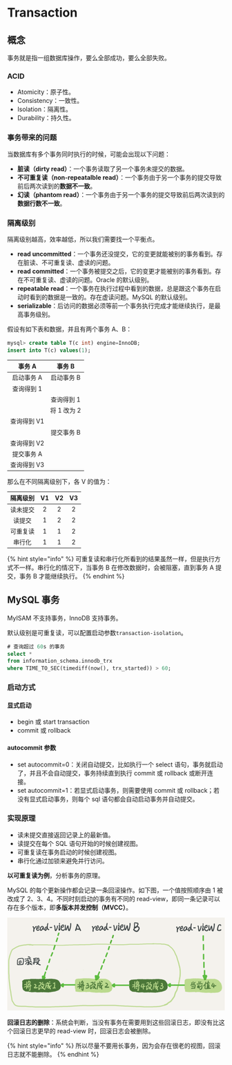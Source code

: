# Transaction

## 概念

事务就是指一组数据库操作，要么全部成功，要么全部失败。

### ACID

* Atomicity：原子性。
* Consistency：一致性。
* Isolation：隔离性。
* Durability：持久性。

### 事务带来的问题

当数据库有多个事务同时执行的时候，可能会出现以下问题：

* **脏读（dirty read）**：一个事务读取了另一个事务未提交的数据。
* **不可重复读（non-repeatalble read）**：一个事务由于另一个事务的提交导致前后两次读到的**数据不一致**。
* **幻读（phantom read）**：一个事务由于另一个事务的提交导致前后两次读到的**数据行数不一致**。

### 隔离级别

隔离级别越高，效率越低，所以我们需要找一个平衡点。

* **read uncommitted**：一个事务还没提交，它的变更就能被别的事务看到。存在脏读、不可重复读、虚读的问题。
* **read committed**：一个事务被提交之后，它的变更才能被别的事务看到。存在不可重复读、虚读的问题。Oracle 的默认级别。
* **repeatable read**：一个事务在执行过程中看到的数据，总是跟这个事务在启动时看到的数据是一致的。存在虚读问题。MySQL 的默认级别。
* **serializable**：后访问的数据必须等前一个事务执行完成才能继续执行，是最高事务级别。

假设有如下表和数据，并且有两个事务 A、B：

```sql
mysql> create table T(c int) engine=InnoDB;
insert into T(c) values(1);
```

| 事务 A | 事务 B |
| :---: | :---: |
| 启动事务 A | 启动事务 B |
| 查询得到 1 |   |
|   | 查询得到 1 |
|   | 将 1 改为 2 |
| 查询得到 V1 |   |
|   | 提交事务 B |
| 查询得到 V2 |   |
| 提交事务 A |   |
| 查询得到 V3 |   |

那么在不同隔离级别下，各 V 的值为：

| 隔离级别 | V1 | V2 | V3 |
| :---: | :---: | :---: | :---: |
| 读未提交 |  2 | 2 | 2 |
| 读提交 | 1 | 2 | 2 |
| 可重复读 | 1 | 1 | 2 |
| 串行化 | 1 | 1 | 2 |

{% hint style="info" %}
可重复读和串行化所看到的结果虽然一样，但是执行方式不一样。串行化的情况下，当事务 B 在修改数据时，会被阻塞，直到事务 A 提交，事务 B 才能继续执行。
{% endhint %}

## MySQL 事务

MyISAM 不支持事务，InnoDB 支持事务。

默认级别是可重复读，可以配置启动参数`transaction-isolation`。

```sql
# 查询超过 60s 的事务
select *
from information_schema.innodb_trx
where TIME_TO_SEC(timediff(now(), trx_started)) > 60;
```

### 启动方式

#### 显式启动

* begin 或 start transaction
* commit 或 rollback

#### autocommit 参数

* set  autocommit=0：关闭自动提交，比如执行一个 select 语句，事务就启动了，并且不会自动提交，事务持续直到执行 commit 或 rollback 或断开连接。
* set autocommit=1：若显式启动事务，则需要使用 commit 或 rollback；若没有显式启动事务，则每个 sql 语句都会自动启动事务并自动提交。

### 实现原理

* 读未提交直接返回记录上的最新值。
* 读提交在每个 SQL 语句开始的时候创建视图。
* 可重复读在事务启动的时候创建视图。
* 串行化通过加锁来避免并行访问。

**以可重复读为例**，分析事务的原理。

MySQL 的每个更新操作都会记录一条回滚操作。如下图，一个值按照顺序由 1 被改成了 2、3、4。不同时刻启动的事务有不同的 read-view，即同一条记录可以存在多个版本，即**多版本并发控制（MVCC）**。

![](../../.gitbook/assets/image%20%28111%29.png)

**回滚日志的删除**：系统会判断，当没有事务在需要用到这些回滚日志，即没有比这个回滚日志更早的 read-view 时，回滚日志会被删除。

{% hint style="info" %}
所以尽量不要用长事务，因为会存在很老的视图，回滚日志就不能删除。
{% endhint %}

